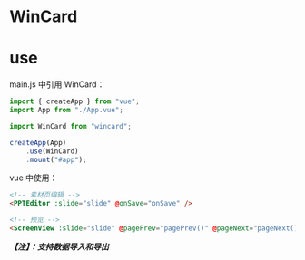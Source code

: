 # WinCard

# use

main.js 中引用 WinCard：

```js
import { createApp } from "vue";
import App from "./App.vue";

import WinCard from "wincard";

createApp(App)
    .use(WinCard)
    .mount("#app");
```

vue 中使用：

```html
<!-- 素材页编辑 -->
<PPTEditor :slide="slide" @onSave="onSave" />

<!-- 预览 -->
<ScreenView :slide="slide" @pagePrev="pagePrev()" @pageNext="pageNext()" />
```

**_【注】：支持数据导入和导出_**
